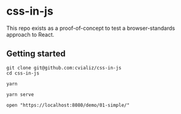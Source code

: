 # css-in-js

This repo exists as a proof-of-concept to test a browser-standards approach to React.

## Getting started

```
git clone git@github.com:cvializ/css-in-js
cd css-in-js

yarn

yarn serve

open "https://localhost:8080/demo/01-simple/"
```
